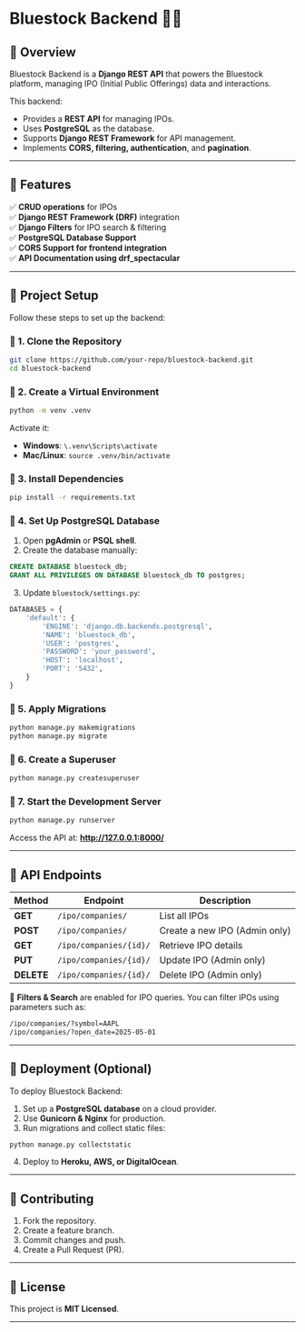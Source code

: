 # Bluestock Backend 🏦🚀

## 📌 Overview
Bluestock Backend is a **Django REST API** that powers the Bluestock platform, managing IPO (Initial Public Offerings) data and interactions.

This backend:
- Provides a **REST API** for managing IPOs.
- Uses **PostgreSQL** as the database.
- Supports **Django REST Framework** for API management.
- Implements **CORS, filtering, authentication**, and **pagination**.

---

## 🚀 Features
✅ **CRUD operations** for IPOs  
✅ **Django REST Framework (DRF)** integration  
✅ **Django Filters** for IPO search & filtering  
✅ **PostgreSQL Database Support**  
✅ **CORS Support for frontend integration**  
✅ **API Documentation using drf_spectacular**  

---

## 📌 Project Setup
Follow these steps to set up the backend:

### 🔹 1. Clone the Repository
```sh
git clone https://github.com/your-repo/bluestock-backend.git
cd bluestock-backend
```

### 🔹 2. Create a Virtual Environment
```sh
python -m venv .venv
```
Activate it:
- **Windows**: `\.venv\Scripts\activate`
- **Mac/Linux**: `source .venv/bin/activate`

### 🔹 3. Install Dependencies
```sh
pip install -r requirements.txt
```

### 🔹 4. Set Up PostgreSQL Database
1. Open **pgAdmin** or **PSQL shell**.
2. Create the database manually:
```sql
CREATE DATABASE bluestock_db;
GRANT ALL PRIVILEGES ON DATABASE bluestock_db TO postgres;
```
3. Update `bluestock/settings.py`:
```python
DATABASES = {
    'default': {
        'ENGINE': 'django.db.backends.postgresql',
        'NAME': 'bluestock_db',
        'USER': 'postgres',
        'PASSWORD': 'your_password',
        'HOST': 'localhost',
        'PORT': '5432',
    }
}
```

### 🔹 5. Apply Migrations
```sh
python manage.py makemigrations
python manage.py migrate
```

### 🔹 6. Create a Superuser
```sh
python manage.py createsuperuser
```

### 🔹 7. Start the Development Server
```sh
python manage.py runserver
```
Access the API at: **http://127.0.0.1:8000/**

---

## 📌 API Endpoints

| Method | Endpoint | Description |
|--------|-------------|----------------|
| **GET** | `/ipo/companies/` | List all IPOs |
| **POST** | `/ipo/companies/` | Create a new IPO (Admin only) |
| **GET** | `/ipo/companies/{id}/` | Retrieve IPO details |
| **PUT** | `/ipo/companies/{id}/` | Update IPO (Admin only) |
| **DELETE** | `/ipo/companies/{id}/` | Delete IPO (Admin only) |

🔹 **Filters & Search** are enabled for IPO queries. You can filter IPOs using parameters such as:
```sh
/ipo/companies/?symbol=AAPL
/ipo/companies/?open_date=2025-05-01
```

---

## 🔹 Deployment (Optional)
To deploy Bluestock Backend:
1. Set up a **PostgreSQL database** on a cloud provider.
2. Use **Gunicorn & Nginx** for production.
3. Run migrations and collect static files:
```sh
python manage.py collectstatic
```
4. Deploy to **Heroku, AWS, or DigitalOcean**.

---

## 🔹 Contributing
1. Fork the repository.
2. Create a feature branch.
3. Commit changes and push.
4. Create a Pull Request (PR).

---

## 🔹 License
This project is **MIT Licensed**.

---
